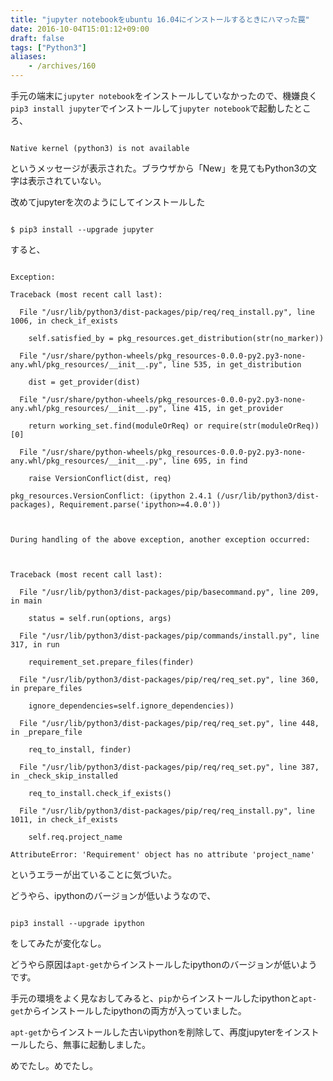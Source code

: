 ```yaml
---
title: "jupyter notebookをubuntu 16.04にインストールするときにハマった罠"
date: 2016-10-04T15:01:12+09:00
draft: false
tags: ["Python3"]
aliases:
    - /archives/160
---
```


手元の端末に```jupyter notebook```をインストールしていなかったので、機嫌良く```pip3 install jupyter```でインストールして```jupyter notebook```で起動したところ、

~~~
Native kernel (python3) is not available
~~~

というメッセージが表示された。ブラウザから「New」を見てもPython3の文字は表示されていない。

改めてjupyterを次のようにしてインストールした
~~~
$ pip3 install --upgrade jupyter
~~~
すると、

~~~
Exception:
Traceback (most recent call last):
  File "/usr/lib/python3/dist-packages/pip/req/req_install.py", line 1006, in check_if_exists
    self.satisfied_by = pkg_resources.get_distribution(str(no_marker))
  File "/usr/share/python-wheels/pkg_resources-0.0.0-py2.py3-none-any.whl/pkg_resources/__init__.py", line 535, in get_distribution
    dist = get_provider(dist)
  File "/usr/share/python-wheels/pkg_resources-0.0.0-py2.py3-none-any.whl/pkg_resources/__init__.py", line 415, in get_provider
    return working_set.find(moduleOrReq) or require(str(moduleOrReq))[0]
  File "/usr/share/python-wheels/pkg_resources-0.0.0-py2.py3-none-any.whl/pkg_resources/__init__.py", line 695, in find
    raise VersionConflict(dist, req)
pkg_resources.VersionConflict: (ipython 2.4.1 (/usr/lib/python3/dist-packages), Requirement.parse('ipython>=4.0.0'))

During handling of the above exception, another exception occurred:

Traceback (most recent call last):
  File "/usr/lib/python3/dist-packages/pip/basecommand.py", line 209, in main
    status = self.run(options, args)
  File "/usr/lib/python3/dist-packages/pip/commands/install.py", line 317, in run
    requirement_set.prepare_files(finder)
  File "/usr/lib/python3/dist-packages/pip/req/req_set.py", line 360, in prepare_files
    ignore_dependencies=self.ignore_dependencies))
  File "/usr/lib/python3/dist-packages/pip/req/req_set.py", line 448, in _prepare_file
    req_to_install, finder)
  File "/usr/lib/python3/dist-packages/pip/req/req_set.py", line 387, in _check_skip_installed
    req_to_install.check_if_exists()
  File "/usr/lib/python3/dist-packages/pip/req/req_install.py", line 1011, in check_if_exists
    self.req.project_name
AttributeError: 'Requirement' object has no attribute 'project_name'
~~~

というエラーが出ていることに気づいた。
どうやら、ipythonのバージョンが低いようなので、

```
pip3 install --upgrade ipython
```
をしてみたが変化なし。

どうやら原因は```apt-get```からインストールしたipythonのバージョンが低いようです。
手元の環境をよく見なおしてみると、```pip```からインストールしたipythonと```apt-get```からインストールしたipythonの両方が入っていました。

```apt-get```からインストールした古いipythonを削除して、再度jupyterをインストールしたら、無事に起動しました。

めでたし。めでたし。


